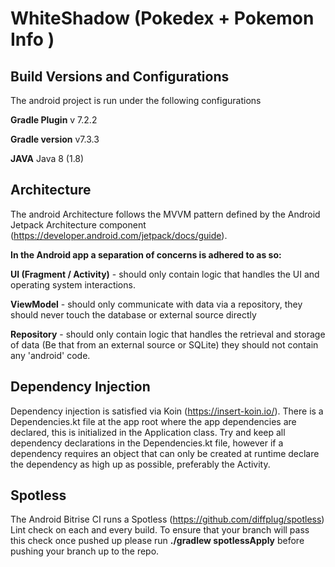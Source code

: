 # WhiteShadow (Pokedex + Pokemon Info )

## Build Versions and Configurations
The android project is run under the following configurations

**Gradle Plugin** v 7.2.2 

**Gradle version** v7.3.3

**JAVA** Java 8 (1.8)

## Architecture
The android Architecture follows the MVVM pattern defined by the Android Jetpack Architecture component (https://developer.android.com/jetpack/docs/guide).

**In the Android app a separation of concerns is adhered to as so:**

**UI (Fragment / Activity)** - should only contain logic that handles the UI and operating system interactions.

**ViewModel** - should only communicate with data via a repository, they should never touch the database or external source directly

**Repository** - should only contain logic that handles the retrieval and storage of data (Be that from an external source or SQLite) they should not contain any 'android' code.

## Dependency Injection
Dependency injection is satisfied via Koin (https://insert-koin.io/). There is a Dependencies.kt file at the app root where the app dependencies are declared, this is initialized in the Application class. Try and keep all dependency declarations in the Dependencies.kt file, however if a dependency requires an object that can only be created at runtime declare the dependency as high up as possible, preferably the Activity.

## Spotless
The Android Bitrise CI runs a Spotless (https://github.com/diffplug/spotless) Lint check on each and every build. To ensure that your branch will pass this check once pushed up please run
**./gradlew spotlessApply** before pushing your branch up to the repo.